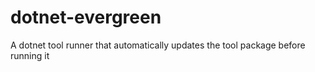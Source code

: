 # dotnet-evergreen
A dotnet tool runner that automatically updates the tool package before running it

